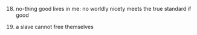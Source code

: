 18) no-thing good lives in me:
  no worldly nicety meets the true standard if good


25) a slave cannot free themselves
